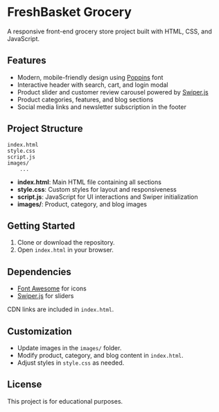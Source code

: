 # FreshBasket Grocery

A responsive front-end grocery store project built with HTML, CSS, and JavaScript.

## Features

- Modern, mobile-friendly design using [Poppins](https://fonts.google.com/specimen/Poppins) font
- Interactive header with search, cart, and login modal
- Product slider and customer review carousel powered by [Swiper.js](https://swiperjs.com/)
- Product categories, features, and blog sections
- Social media links and newsletter subscription in the footer

## Project Structure

```
index.html
style.css
script.js
images/
    ...
```

- **index.html**: Main HTML file containing all sections
- **style.css**: Custom styles for layout and responsiveness
- **script.js**: JavaScript for UI interactions and Swiper initialization
- **images/**: Product, category, and blog images

## Getting Started

1. Clone or download the repository.
2. Open `index.html` in your browser.

## Dependencies

- [Font Awesome](https://fontawesome.com/) for icons
- [Swiper.js](https://swiperjs.com/) for sliders

CDN links are included in `index.html`.

## Customization

- Update images in the `images/` folder.
- Modify product, category, and blog content in `index.html`.
- Adjust styles in `style.css` as needed.

## License

This project is for educational purposes.

